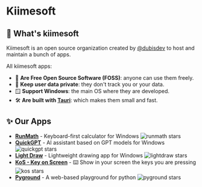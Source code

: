 # Kiimesoft

## 🧬 What's kiimesoft

Kiimesoft is an open source organization created by [@dubisdev](https://github.com/dubisdev) to host and maintain a bunch of apps.

All kiimesoft apps:

- 🤝 **Are Free Open Source Software (FOSS)**: anyone can use them freely.
- 🔏 **Keep user data private**: they don't track you or your data.
- 🪟 **Support Windows**: the main OS where they are developed.
- 🛠️ **Are built with [Tauri](https://tauri.app/)**: which makes them small and fast.

## ✨ Our Apps

- [**RunMath**](https://github.com/kiimesoft/runmath) - Keyboard-first calculator for Windows ![runmath stars](https://img.shields.io/github/stars/kiimesoft/runmath?style=social)
- [**QuickGPT**](https://github.com/kiimesoft/QuickGPT) - AI assistant based on GPT models for Windows ![quickgpt stars](https://img.shields.io/github/stars/kiimesoft/quickgpt?style=social)
- [**Light Draw**](https://github.com/kiimesoft/lightdraw) - Lightweight drawing app for Windows ![lightdraw stars](https://img.shields.io/github/stars/kiimesoft/lightdraw?style=social)
- [**KoS - Key on Screen**](https://github.com/kiimesoft/key-on-screen) - ⌨️ Show in your screen the keys you are pressing ![kos stars](https://img.shields.io/github/stars/kiimesoft/key-on-screen?style=social)
- [**Pyground**](https://github.com/kiimesoft/pyground) - A web-based playground for python ![pyground stars](https://img.shields.io/github/stars/kiimesoft/pyground?style=social)
